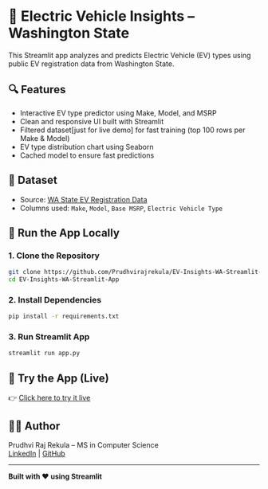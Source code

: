 # 🚗 Electric Vehicle Insights – Washington State

This Streamlit app analyzes and predicts Electric Vehicle (EV) types using public EV registration data from Washington State.

## 🔍 Features

- Interactive EV type predictor using Make, Model, and MSRP
- Clean and responsive UI built with Streamlit
- Filtered dataset[just for live demo] for fast training (top 100 rows per Make & Model)
- EV type distribution chart using Seaborn
- Cached model to ensure fast predictions

## 📁 Dataset

- Source: [WA State EV Registration Data](https://catalog.data.gov/dataset/electric-vehicle-population-data)
- Columns used: `Make`, `Model`, `Base MSRP`, `Electric Vehicle Type`

## 🚀 Run the App Locally

### 1. Clone the Repository

```bash
git clone https://github.com/Prudhvirajrekula/EV-Insights-WA-Streamlit-App.git
cd EV-Insights-WA-Streamlit-App
```

### 2. Install Dependencies

```bash
pip install -r requirements.txt
```

### 3. Run Streamlit App

```bash
streamlit run app.py
```

## 🚀 Try the App (Live)
👉 [Click here to try it live](https://ev-insights-washington-prudhviraj.streamlit.app/)

## 👨‍💻 Author

Prudhvi Raj Rekula – MS in Computer Science  
[LinkedIn](https://www.linkedin.com/in/prudhvirajrekula) | [GitHub](https://github.com/Prudhvirajrekula)

---

**Built with ❤️ using Streamlit**

